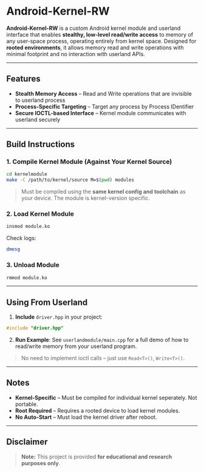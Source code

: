 
# Android-Kernel-RW

**Android-Kernel-RW** is a custom Android kernel module and userland interface that enables **stealthy, low-level read/write access** to memory of any user-space process, operating entirely from kernel space. Designed for **rooted environments**, it allows memory read and write operations with minimal footprint and no interaction with userland APIs.

---

## Features

- **Stealth Memory Access** – Read and Write operations that are invisible to userland process
- **Process-Specific Targeting** – Target any process by Process IDentifier
- **Secure IOCTL-based Interface** – Kernel module communicates with userland securely

---

## Build Instructions

### 1. Compile Kernel Module (Against Your Kernel Source)

```bash
cd kernelmodule
make -C /path/to/kernel/source M=$(pwd) modules
```

> Must be compiled using the **same kernel config and toolchain** as your device. The module is kernel-version specific.

### 2. Load Kernel Module

```bash
insmod module.ko
```

Check logs:
```bash
dmesg
```

### 3. Unload Module

```bash
rmmod module.ko
```

---

## Using From Userland

1. **Include** `driver.hpp` in your project:
```cpp
#include "driver.hpp"
```

2. **Run Example**:
See `userlandmodule/main.cpp` for a full demo of how to read/write memory from your userland program.

> No need to implement ioctl calls – just use `Read<T>()`, `Write<T>()`.

---

## Notes

- **Kernel-Specific** – Must be compiled for individual kernel seperately. Not portable.
- **Root Required** – Requires a rooted device to load kernel modules.
- **No Auto-Start** – Must load the kernel driver after reboot.

---

## Disclaimer

> **Note:** This project is provided **for educational and research purposes only**.